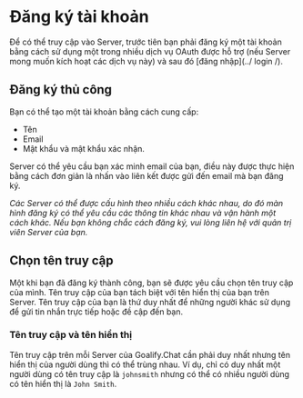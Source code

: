 # Đăng ký tài khoản

Để có thể truy cập vào Server, trước tiên bạn phải đăng ký một tài khoản bằng cách sử dụng một trong nhiều dịch vụ OAuth được hỗ trợ (nếu Server mong muốn kích hoạt các dịch vụ này) và sau đó [đăng nhập](../ login /).

## Đăng ký thủ công

Bạn có thể tạo một tài khoản bằng cách cung cấp:

- Tên 
- Email
- Mật khẩu và mật khẩu xác nhận.

Server có thể yêu cầu bạn xác minh email của bạn, điều này được thực hiện bằng cách đơn giản là nhấn vào liên kết được gửi đến email mà bạn đăng ký.

_Các Server có thể được cấu hình theo nhiều cách khác nhau, do đó màn hình đăng ký có thể yêu cầu các thông tin khác nhau và vận hành một cách khác. Nếu bạn không chắc cách đăng ký, vui lòng liên hệ với quản trị viên Server của bạn._

## Chọn tên truy cập

Một khi bạn đã đăng ký thành công, bạn sẽ được yêu cầu chọn tên truy cập của mình. Tên truy cập của bạn tách biệt với tên hiển thị của bạn trên Server. Tên truy cập của bạn là thứ duy nhất để những người khác sử dụng để gửi tin nhắn trực tiếp hoặc đề cập đến bạn.

### Tên truy cập và tên hiển thị

Tên truy cập trên mỗi Server của Goalify.Chat cần phải duy nhất nhưng tên hiển thị của người dùng thì có thể trùng nhau. Ví dụ, chỉ có duy nhất một người dùng có tên truy cập là `johnsmith` nhưng có thể có nhiều người dùng có tên hiển thị là `John Smith`.
